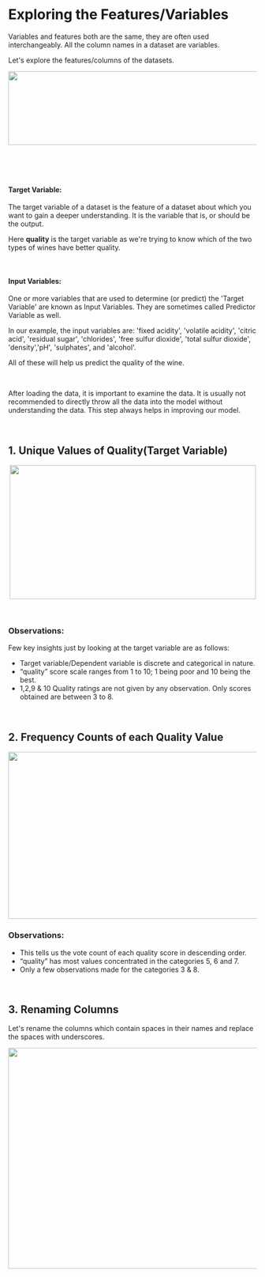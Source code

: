 # Exploring the Features/Variables

<p><span style="color:#212121">Variables and features both are the same, they are often used interchangeably. All the column names in a dataset are variables.</span></p>

<p><span style="color:#212121">Let&#39;s explore the features/columns of the datasets.</span></p>

<p style="text-align:center"><img alt="" height="149" src="https://dphi-courses.s3.ap-south-1.amazonaws.com/introduction-to-eda/Module2/ss6.png" width="758" /></p>

<p>&nbsp;</p>

<p>&nbsp;</p>

<h4><span style="color:#212121"><strong>Target Variable:</strong></span></h4>

<p><span style="color:#212121">The target variable of a dataset is the feature of a dataset about which you want to gain a deeper understanding. It is the variable that is, or should be the output.</span></p>

<p><span style="color:#212121">Here </span><span style="color:#212121"><strong>quality</strong></span><span style="color:#212121"> is the target variable as we&#39;re trying to know which of the two types of wines have better quality.</span></p>

<p>&nbsp;</p>

<h4><span style="color:#212121"><strong>Input Variables:</strong></span></h4>

<p><span style="color:#212121">One or more variables that are used to determine (or predict) the &#39;Target Variable&#39; are known as Input Variables. They are sometimes called Predictor Variable as well.</span></p>

<p><span style="color:#212121">In our example, the input variables are: &#39;fixed acidity&#39;, &#39;volatile acidity&#39;, &#39;citric acid&#39;, &#39;residual sugar&#39;, &#39;chlorides&#39;, &#39;free sulfur dioxide&#39;, &#39;total sulfur dioxide&#39;, &#39;density&#39;,&#39;pH&#39;, &#39;sulphates&#39;, and &#39;alcohol&#39;.</span></p>

<p><span style="color:#212121">All of these will help us predict the quality of the wine.</span></p>

<p>&nbsp;</p>

<p><span style="color:#212121"><span style="background-color:#ffffff">After loading the data, it is important to examine the data. It is usually not recommended to directly throw all the data into the model without understanding the data. This step always helps in improving our model.</span></span></p>

<p>&nbsp;</p>

<h2><span style="color:#212121"><span style="background-color:#ffffff">1.&nbsp;Unique Values of Quality(Target Variable)</span></span></h2>

<p style="text-align:center"><img alt="" height="271" src="https://dphi-courses.s3.ap-south-1.amazonaws.com/introduction-to-eda/Module2/ss7.png" width="499" /></p>

<p>&nbsp;</p>

<h3><span style="color:#212121"><span style="background-color:#ffffff"><strong>Observations:</strong></span></span></h3>

<p><span style="color:#212121"><span style="background-color:#ffffff">Few key insights just by looking at the target variable are as follows:</span></span></p>

<ul>
	<li style="list-style-type:disc"><span style="color:#212121"><span style="background-color:#ffffff">Target variable/Dependent variable is discrete and categorical in nature.</span></span></li>
	<li style="list-style-type:disc"><span style="color:#212121"><span style="background-color:#ffffff">&ldquo;quality&rdquo; score scale ranges from 1 to 10; 1 being poor and 10 being the best.</span></span></li>
	<li style="list-style-type:disc"><span style="color:#212121"><span style="background-color:#ffffff">1,2,9 &amp; 10 Quality ratings are not given by any observation. Only scores obtained are between 3 to 8.</span></span></li>
</ul>

<p>&nbsp;</p>

<h2><span style="color:#212121"><span style="background-color:#ffffff">2.&nbsp;Frequency Counts of each Quality Value</span></span></h2>

<p style="text-align:center"><img alt="" height="338" src="https://dphi-courses.s3.ap-south-1.amazonaws.com/introduction-to-eda/Module2/ss8.png" width="556" /></p>

<h3><span style="color:#212121"><span style="background-color:#ffffff"><strong>Observations:</strong></span></span></h3>

<ul>
	<li style="list-style-type:disc"><span style="color:#212121"><span style="background-color:#ffffff">This tells us the vote count of each quality score in descending order.</span></span></li>
	<li style="list-style-type:disc"><span style="color:#212121"><span style="background-color:#ffffff">&ldquo;quality&rdquo; has most values concentrated in the categories 5, 6 and 7.</span></span></li>
	<li style="list-style-type:disc"><span style="color:#212121"><span style="background-color:#ffffff">Only a few observations made for the categories 3 &amp; 8.</span></span></li>
</ul>

<p>&nbsp;</p>

<h2><span style="color:#212121"><span style="background-color:#ffffff">3.&nbsp;Renaming Columns</span></span></h2>

<p><span style="color:#212121"><span style="background-color:#ffffff">Let&#39;s rename the columns which contain spaces in their names and replace the spaces with underscores.</span></span></p>

<p style="text-align:center"><img alt="" height="447" src="https://dphi-courses.s3.ap-south-1.amazonaws.com/introduction-to-eda/Module2/ss9.png" width="1318" /></p>

<p>&nbsp;</p>